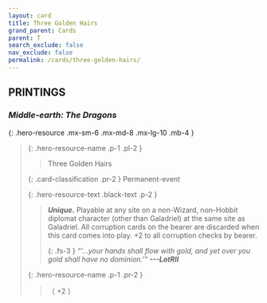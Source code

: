 ```yaml
---
layout: card
title: Three Golden Hairs
grand_parent: Cards
parent: T
search_exclude: false
nav_exclude: false
permalink: /cards/three-golden-hairs/
---
```


## PRINTINGS


### _Middle-earth: The Dragons_

{: .hero-resource .mx-sm-6 .mx-md-8 .mx-lg-10 .mb-4 }
> {: .hero-resource-name .p-1 .pl-2 }
> > <div class="card-mp"></div>
> > <div class="card-name">Three Golden Hairs</div>
>
> {: .card-classification .pr-2 }
> Permanent-event
>
> {: .hero-resource-text .black-text .p-2 }
> > _**Unique.**_ Playable at any site on a non-Wizard, non-&#65279;Hobbit diplomat character (other than Galadriel) at the same site as Galadriel. All corruption cards on the bearer are discarded when this card comes into play. +2 to all corruption checks by bearer.   
> > 
> > {: .fs-3 } 
> > _“‘...your hands shall flow with gold, and yet over you gold shall have no dominion.’”_ ***---&#65279;LotRII*** 
> 
> {: .hero-resource-name .p-1 .pr-2 }
> > <div class="card-shield"></div>
> > <div class="card-corruption">〔 +2 〕</div>
